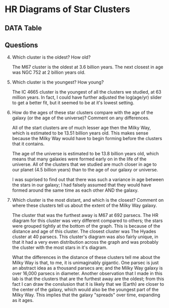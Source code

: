 # HR Diagrams of Star Clusters

## DATA Table


## Questions

4. Which cluster is the oldest? How old?

    The M67 cluster is the oldest at 3.6 billion years. The next closest in age was NGC 
    752 at 2 billion years old.
    
5. Which cluster is the youngest? How young?

    The IC 4665 cluster is the youngest of all the clusters we studied, at 63 million
    years. In fact, I could have further adjusted the log(age/yr) slider to get a better
    fit, but it seemed to be at it's lowest setting.
    
6. How do the ages of these star clusters compare with the age of the galaxy 
      (or the age of the universe)? Comment on any differences.
      
      All of the start clusters are of much lesser age then the Milky Way, which
      is estimated to be 13.51 billion years old. This makes sense because the
      Milky Way would have to begin forming before the clusters that it contains.
      
      The age of the universe is estimated to be 13.8 billion years old, which means
      that many galaxies were formed early on in the life of the universe. All of the
      clusters that we studied are much closer in age to our planet (4.5 billion years)
      than to the age of our galaxy or universe.
      
      I was suprised to find out that there was such a variance in age between the stars
      in our galaxy; I had falsely assumed that they would have formed around the same time
      as each other AND the galaxy.
      
  7. Which cluster is the most distant, and which is the closest? Comment
      on where these clusters tell us about the extent of the Milky Way
      galaxy.
      
      The cluster that was the furthest away is M67 at 692 parsecs. The HR diagram
      for this cluster was very different compared to others; the stars were grouped
      tightly at the bottom of the graph. This is because of the distance and age of
      this cluster. The closest cluster was The Hyades cluster at 40 parsecs. This
      cluster's diagram was also fairly unique, in that it had a very even distribution
      across the graph and was probably the cluster with the most stars in it's diagram.
      
      What the differences in the distance of these clusters tell me about the Milky Way
      is that, to me, it is unimaginably gigantic. One parsec is just an abstract idea as
      a thousand parsecs are; and the Milky Way galaxy is over 16,000 parsecs in diameter.
      Another observation that I made in this lab is that the clusters that are the furthest
      away are the oldest; from this fact I can draw the conslusion that it is likely that
      we (Earth) are closer to the center of the galaxy, which would also be the youngest
      part of the Milky Way. This implies that the galaxy "spreads" over time, expanding
      as it ages.
